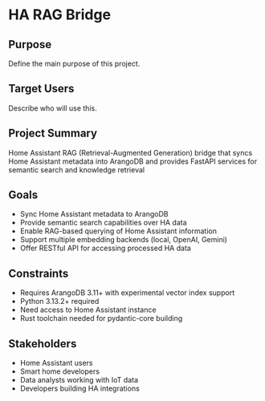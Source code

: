 # HA RAG Bridge

## Purpose

Define the main purpose of this project.

## Target Users

Describe who will use this.


## Project Summary

Home Assistant RAG (Retrieval-Augmented Generation) bridge that syncs Home Assistant metadata into ArangoDB and provides FastAPI services for semantic search and knowledge retrieval



## Goals

- Sync Home Assistant metadata to ArangoDB
- Provide semantic search capabilities over HA data
- Enable RAG-based querying of Home Assistant information
- Support multiple embedding backends (local, OpenAI, Gemini)
- Offer RESTful API for accessing processed HA data



## Constraints

- Requires ArangoDB 3.11+ with experimental vector index support
- Python 3.13.2+ required
- Need access to Home Assistant instance
- Rust toolchain needed for pydantic-core building



## Stakeholders

- Home Assistant users
- Smart home developers
- Data analysts working with IoT data
- Developers building HA integrations

